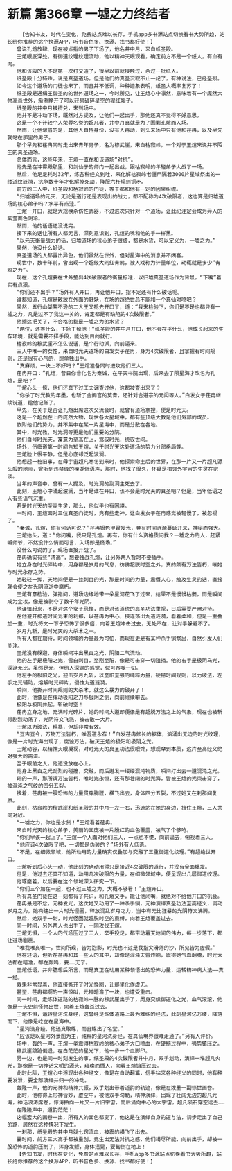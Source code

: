 # 新篇 第366章 一墟之力终结者
        【告知书友，时代在变化，免费站点难以长存，手机app多书源站点切换看书大势所趋，站长给你推荐的这个换源APP，听书音色多、换源、找书都好使！】
       曾说孔煊放肆、现在被点指的男子下场了，他名井中月，来自纸圣殿。
       王煊眼底深处，有御道纹理纹理流动，他以精神天眼观看，确定前方不是一个纸人，有血有肉。
       他和该殿的人不是第一次打交道了，很早以前就接触过，杀过一批纸人。
       纸圣殿十分特殊，说是真圣道场，但是他们的真圣沉寂不止一纪了，有种说法，已经圣殒。
       如今这个道场的门徒也来了，而且并不低调，种种迹象表明，纸圣大概率复苏了！
       纸圣殿是通缉王御圣的的世外道场之一，今时所见，让王煊心中凛然，意味着有一个庞然大物高悬世外，渐渐睁开了可以轻易破碎星空的猩红眸子。
       纸圣殿的井中月被挤兑，来到场中。
       他并不是冲动下场，既然对方提及，让他们一起出手，那他还真不觉得不好意思。
       这是一个不计较个人荣辱名誉的超凡者，井中月真就是为了围剿孔煊而入场。
       然而，让他皱眉的是，其他人自恃身份，没有人再动，到头来场中只有他和荏冉，以及早先就站在那里的男子。
       那个早先和荏冉同时走出来青年男子，名为穆武崖，来自枯寂岭，一个对于王煊来说并不陌生的真圣道场。
       总体而言，这些年来，王煊一直在和该道场“对抗”。
       他先是在冲霄殿那里，和剑仙子的师门一起出战，跟枯寂岭的年轻弟子大战了一场。
       然后，他足足耗时32年，练各种经文到吐，来化解枯寂岭老僵尸隔着3000片星域祭出的一缕道纹涟漪，抗争数十年才化解掉死劫，降服六杆规则铜矛。
       前方的三人中，纸圣殿和枯寂岭的门徒，等于都和他有一定的因果纠缠。
       “归墟道场的元天，无论是道行还是表现出的战力，都不配称为4次破限者，这也算是归墟道场的核心弟子吗？水平有点洼。”
       王煊一开口，就是大规模杀伤性武器，不过这次只针对一个道场，让此纪注定会成为异人的紫莹面色阴冷。
       然而，他的话语还没说完。
       接下来的话让所有人都无言，深刻意识到，孔煊的嘴和他的手一样黑。
       “以元天衡量战力的话，归墟道场的核心弟子很虚，都是水货，可以定义为，一墟之力。”
       果然，他没什么好话。
       真圣道场的人都露出异色，他们虽然在世外，但对星海中的消息并不闭塞。
       现世中，数十年前，曾出现一个超级大网红青鸦，被人戏称为计量单位，动辄就是多少“青鸦之力”。
       现在，这个孔煊要在世外整出4次破限者的衡量标准，以归墟真圣道场作为背景，“下嘴”着实有点狠。
       “你们还不出手？”场外有人开口，再让他开口，指不定还有什么破话呢。
       谁都知道，孔煊是散放在外面的野妖，在场的超绝世总不能和一个真仙对喷吧？
       果然，五行山桀骜不逊的二大王又抢先开口了，道：“我来检验下，你们是不是也都只有一墟之力，凡是过不了我这一关的，肯定都是有缺陷的4次破限者。”
       他搁这把关了，不合格的都是一墟之力的水货？
       “两位，还等什么，下场干掉他！”纸圣殿的井中月开口，他不会在乎什么，他成长起来的生存环境，就是需要不择手段，能达到目的就行。
       枯寂岭的穆武崖不怎么说话，是个行动派，向前逼来。
       三人中唯一的女性，来自时光天道场的白发女子荏冉，身为4次破限者，且掌握有时间规则，还是很有心气的，想单独出手。
       “真麻烦，一块上不好吗？”王煊准备同时进攻他们三人。
       荏冉开口：“孔煊，昔日你曾化名为秦诚，在平天书院出现，后来去了陨星海才改名为孔煊，是吧？”
       王煊心头一惊，他们还真下过工夫调查过他，这都被查出来了？
       “你杀了时光教的年墨，也斩了金阙宫的莫青，还针对合道宗的元闳等人。”白发女子荏冉继续说道，给他记账了。
       早先，在关于是否让孔煊出席这次交流会时，就曾有道场拿捏，便是时光天。
       这是一个超然在上的庞然大物，现世各大星域中，都有些顶级大教是他们外部的成员。
       依附他们的势力，并不集中在某一片星海中，而是分散在各地。
       其中，时光教、时光洞等更是他们重要的分院。
       他们自号时光天，寓意为至高在上，驾驭时光，统驭世间。
       场外，伍临道第一时间告知王煊，关于时光天这处道场的势力分部格局等。
       王煊脸上很平静，但是心底却泛起波澜。
       他想起一桩旧事，在母宇宙超凡寒冬到来时，他探索命土后的世界，在那一片又一片超凡源头般的地带，曾听到违禁级的模湖低语声，那时，他找了很久，怀疑是相邻外宇宙的生灵在密谈。
       当年的声音中，曾有一人提及，时光洞的副洞主死去了。
       此刻，王煊心中涌起波澜，当年是谁在开口，该不会是时光天的真圣吧？但是，当年低语之人有些语气沉重。
       若是时光天的至高生灵，那么，他似乎也有困境。
       一时间，王煊面对三位真圣门徒时，竟有些走神，让白发女子荏冉感觉被轻慢了，被忽视了。
       “秦诚，孔煊，你有何话可说？”荏冉银色甲胃发光，竟有时间涟漪蔓延开来，神秘而强大。
       王煊抬头，道：“你闭嘴，我只是孔煊。再有，你有什么资格质问我？一墟之力的人，赶紧喊师爷，不然没什么情面可言，入场即是终场。”
       没什么可说的了，现场直接开战了。
       荏冉确实有些“清高”，想要独战孔煊，让另外两人暂时不要插手。
       她立身在时光碎片中，周身都是岁月的气息，彷佛超脱时空之外，真的颇有万法皆朽，唯她与时光永存之势。
       她轻轻一挥，天地间便是一挂刺目的光，那是时间的力量，震慑人心，触及生灵的话，直接就会使之在光阴流逝中腐朽。
       王煊有意检验，弹指间，道场边缘地带一朵星河花飞了过来，结果不是慢慢枯萎，而是瞬间成为尘埃，像是被剥夺了数千年光阴。
       他谨慎起来，不是对这个女子忌惮，而是对该道统的真圣功法重视，日后需要严肃对待。
       在他避开那道时间光束的刹那，以荏冉为中心，接连荡出九道涟漪，看着柔和，但是一重叠加一重，时光符文一下子恐怖了很多倍，向着王煊冲击过去，无处不在，让对手躲避不了。
       岁月九斩，是时光天的大杀术之一。
       所有人都在期待，时间领域的力量最为可怕，而现在更是有某种杀手锏祭出，自然引发人们关注。
       王煊没有躲避，身体瞬间冲出黑白之光，阴阳二气流动。
       他的左手是极阳之光，雪白刺目，至刚至阳，像是可击穿一切阻挡。他的右手是极阴乌光，深邃无比，虽然是光，但给人深渊的感觉，似可吞噬一切。
       他左手的极阳之光，迎击岁月九斩，以至阳至强的纯粹力量，硬撼时间规则，以力破法，左手之光辅助，熔解时光碎片，侵蚀九道涟漪。
       瞬间，他撕开时间规则的大杀术，就这么暴力的破开了！
       此时，他像是在挥动极阳之刀与极阴之剑，向前继续噼去。
       极阳与极阴并起，斩破时空！
       荏冉立身之地，充满时光碎片，她的时间大道即便像是有超脱万法之上的气象，现在也被斩得剧烈动荡了，光阴符文飞溅，被击散一大片。
       王煊以力破法，粗暴，但却非常有效。
       “亘古亘今，万物万法皆朽，唯吾道永存！”白发荏冉修长的躯体，汹涌出无边的时光纹理，像是一片时光海出现了，腐蚀万法，破灭王煊的极阳和极阴之光。
       王煊动容，以精神天眼凝视，对时光天的真圣功法很眼馋，想观摩到本质，这片至高经义绝对强大的离谱。
       至于眼前之人，他还没放在心上。
       他身上黑白之光勐烈的碰撞，交融，而后迸发一缕缕混沌物质，瞬间打出去一道混沌之光。
       砰的一声，那所谓万法皆朽，唯时光永恒，还有那壮阔的时光海，皆被王煊的光束击穿了，被混沌之气绞的四分五裂。
       接着，荏冉被一股恐怖的力量贯穿胸膛，横飞出去，身体四分五裂，不过她又在刹那间复原。
       此刻，枯寂岭的穆武崖和纸圣殿的井中月一左一右，迅速站在她的身边，挡住王煊，三人共同对敌。
       “一墟之力，你也是水货！”王煊看着荏冉。
       来自时光天的核心弟子，美丽的面庞被一片殷红的血色覆盖，被气了个够呛。
       “你们早该一起上了。”王煊一个人面对他们三人，一点也不憷，向前逼去，俯视着三人。
       “他应该4次破限了吧，一切都是伪装的？”场外有人低语。
       “不是，在细微领域，他所动用的力量确实仅叠加与交融了三重御道化纹理。”有超绝世开口。
       王煊听到后心头一动，他此刻的确动用得只是接近4次破限的道行，并没有全面爆发。
       但是，他过去还真不知道，动用几次破限的力量，在细微领域中，便呈现出几层御道纹理。
       他琢磨着，以后要在这个领域深入研究一下。
       “你们三个加在一起，也不过三墟之力，大概不够看！”王煊开口。
       所有真圣门徒在这一刻都有了共识，和孔煊交手，能让他闭嘴，就绝对不给他开口的机会。
       荏冉最是不忿，元神发光，这次她又动用了一种杀手锏，元神演绎真圣功法至高经义，调动岁月之力，她构建出一片时光怪圈，释放混乱岁月之力，当中有无比狂暴的光阴符文沸腾。
       然后，她双手一划，时光怪圈就超脱时空的束缚，向着王煊覆盖过去。
       同一时间，另外两人也出手了，一同攻伐王煊。
       王煊无惧，一个人的气场压过了三人，举手投足，都带动着天地间的伟力，每一步落下，都让道场剧震。
       “唯我唯真唯一，世间所现，皆为泡影，时光也不过是我指尖滑落的沙，所见皆为虚假。”
       他在轻语，但听在荏冉和其一些人的耳中，却像是混沌天雷炸响，震得她气血翻腾，时光大法都在暗澹，都在轰鸣，要……无了。
       王煊低语，并非臆想后所言，而是真正在动用某种领悟出的恐怖力量，运转精神病大法——真一经。
       效果非常显着，他直接撕开了时光怪圈，让那里化作虚无。
       甚至，荏冉都啊的一声惊叫，元神暗澹了一块，也遭受重击。
       同一时间，走炼体道路的枯寂岭一脉的穆武崖出手了，周身交织御道化之光，血气滚滚，他像是一头史前怪物出世，向着王煊轰杀过去。
       王煊不惧，运转星河洗身经，这曾经是炼体道路上最为难练的经法，此刻星河亿万缕，降落而下，他像是屹立在星海中。
       “星河洗身经，他还真敢练，而且练出了名堂。”
       “应该是以星河外景图为主，纯粹的星河洗身经，在真仙境界很难走通了。”另有人评价。
       场中，轰的一声，王煊一拳震得枯寂岭的核心弟子大口喷血，在硬撼过程中，强势镇压之。
       穆武崖踉跄倒退，在白茫茫的星光下，他一步一个血脚印。
       另一边，也是同一时刻发生的事，纸圣殿的4次破限者井中月，双手划动，演绎一堆超凡火光，那像是一切神话文明的源头，璀璨而慑人，向着王煊镇压过去。
       此时此际，王煊心中浮现出各种经文，像是在自动翻篇，信手拈来各种经义的同时，他有种要发泄，要全部演绎并归一的冲动。
       轰隆一声，他的元神和精神共振，双手划出带着道韵的轨迹，像是在泼墨一副惊世画卷。
       此时，他称得上形神皆妙，虚空中，被他双手勾勒，精神演绎，出现了壮阔无边的超凡光海，神话浪涛席卷，惊涛拍向一片又一片旧宇宙，而后涌向中心的大宇宙，超凡陨石穿空远去……
       在隆隆声中，道韵茫茫！
       这幅宏大的画卷一出，所有人的面色都变了，他这是在演绎自身的道与法，初步走出了自己的路，居然在这种情况下发生。
       一刹那，纸圣殿的井中月就七窍流血，被震的横飞了出去。
       霎时间，前方三大高手都被重创，竟生出无法对抗之感，他们竭尽所能，向前出手，却被一股恐怖的道韵压制了，浑身发颤，身体摇晃，要匐倒在地上！
       【告知书友，时代在变化，免费站点难以长存，手机app多书源站点切换看书大势所趋，站长给你推荐的这个换源APP，听书音色多、换源、找书都好使！】